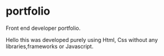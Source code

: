 # portfolio
Front end developer portfolio.

Hello this was developed purely using Html, Css without any libraries,frameworks or Javascript.
